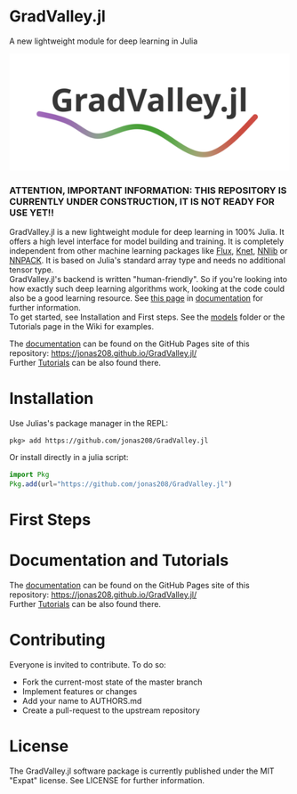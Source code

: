 # GradValley.jl
A new lightweight module for deep learning in Julia

![My Image](logo.png)

### ATTENTION, IMPORTANT INFORMATION: THIS REPOSITORY IS CURRENTLY UNDER CONSTRUCTION, IT IS NOT READY FOR USE YET!!

GradValley.jl is a new lightweight module for deep learning in 100% Julia. It offers a high level interface for model building and training. It is completely independent from other machine learning packages like [Flux](https://github.com/FluxML/Flux.jl), [Knet](https://github.com/denizyuret/Knet.jl), [NNlib](https://github.com/FluxML/NNlib.jl) or [NNPACK](https://github.com/Maratyszcza/NNPACK). It is based on Julia's standard array type and needs no additional tensor type. <br>
GradValley.jl's backend is written "human-friendly". So if you're looking into how exactly such deep learning algorithms work, looking at the code could also be a good learning resource. See [this page](https://jonas208.github.io/GradValley.jl/) in [documentation](https://jonas208.github.io/GradValley.jl/) for further information. <br>
To get started, see Installation and First steps. See the [models](https://github.com/jonas208/GradValley.jl/tree/main/models) folder or the Tutorials page in the Wiki for examples.

The [documentation](https://jonas208.github.io/GradValley.jl/) can be found on the GitHub Pages site of this repository: https://jonas208.github.io/GradValley.jl/ <br>
Further [Tutorials](https://jonas208.github.io/GradValley.jl/) can be also found there.

# Installation
Use Julias's package manager in the REPL:
```
pkg> add https://github.com/jonas208/GradValley.jl
```
Or install directly in a julia script:
```julia
import Pkg
Pkg.add(url="https://github.com/jonas208/GradValley.jl")
```

# First Steps

# Documentation and Tutorials
The [documentation](https://jonas208.github.io/GradValley.jl/) can be found on the GitHub Pages site of this repository: https://jonas208.github.io/GradValley.jl/ <br>
Further [Tutorials](https://jonas208.github.io/GradValley.jl/) can be also found there.

# Contributing
Everyone is invited to contribute. To do so:

- Fork the current-most state of the master branch
- Implement features or changes
- Add your name to AUTHORS.md
- Create a pull-request to the upstream repository

# License
The GradValley.jl software package is currently published under the MIT "Expat" license. See LICENSE for further information.
